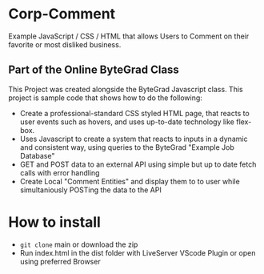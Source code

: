 # Corp-Comment
 Example JavaScript / CSS / HTML that allows Users to Comment on their favorite or most disliked business.

## Part of the Online ByteGrad Class

This Project was created alongside the ByteGrad Javascript class. This project is sample code that shows how to do the following:

* Create a professional-standard CSS styled HTML page, that reacts to user events such as hovers, and uses up-to-date technology like flex-box.
* Uses Javascript to create a system that reacts to inputs in a dynamic and consistent way, using queries to the ByteGrad "Example Job Database"
* GET and POST data to an external API using simple but up to date fetch calls with error handling
* Create Local "Comment Entities" and display them to to user while simultaniously POSTing the data to the API


# How to install 

* `git clone` main or download the zip
* Run index.html in the dist folder with LiveServer VScode Plugin or open using preferred Browser
